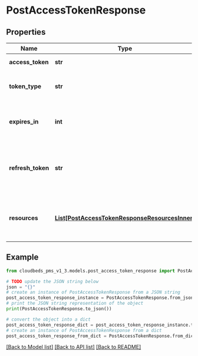 # PostAccessTokenResponse


## Properties

Name | Type | Description | Notes
------------ | ------------- | ------------- | -------------
**access_token** | **str** | Authenticated access token. | [optional] 
**token_type** | **str** | The type of the access token authenticated. | [optional] 
**expires_in** | **int** | The expiration time of the access token in seconds. | [optional] 
**refresh_token** | **str** | A token to refresh your access token without performing the full auth flow. | [optional] 
**resources** | [**List[PostAccessTokenResponseResourcesInner]**](PostAccessTokenResponseResourcesInner.md) | List of resources associated with the token during consent | [optional] 

## Example

```python
from cloudbeds_pms_v1_3.models.post_access_token_response import PostAccessTokenResponse

# TODO update the JSON string below
json = "{}"
# create an instance of PostAccessTokenResponse from a JSON string
post_access_token_response_instance = PostAccessTokenResponse.from_json(json)
# print the JSON string representation of the object
print(PostAccessTokenResponse.to_json())

# convert the object into a dict
post_access_token_response_dict = post_access_token_response_instance.to_dict()
# create an instance of PostAccessTokenResponse from a dict
post_access_token_response_from_dict = PostAccessTokenResponse.from_dict(post_access_token_response_dict)
```
[[Back to Model list]](../README.md#documentation-for-models) [[Back to API list]](../README.md#documentation-for-api-endpoints) [[Back to README]](../README.md)


